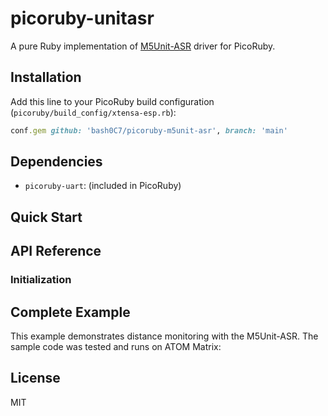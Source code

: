 # picoruby-unitasr

A pure Ruby implementation of [M5Unit-ASR](https://docs.m5stack.com/ja/unit/Unit%20ASR) driver for PicoRuby.

## Installation

Add this line to your PicoRuby build configuration (`picoruby/build_config/xtensa-esp.rb`):

```ruby
conf.gem github: 'bash0C7/picoruby-m5unit-asr', branch: 'main'
```

## Dependencies

- `picoruby-uart`: (included in PicoRuby)

## Quick Start


## API Reference

### Initialization


## Complete Example

This example demonstrates distance monitoring with the M5Unit-ASR. The sample code was tested and runs on ATOM Matrix:


## License

MIT